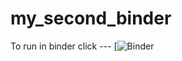 # my_second_binder
To run in binder click ---
[![Binder](https://mybinder.org/v2/gh/jbaribut/HEC-Lect-0-frk2/edit/main/README.md/HEAD)


